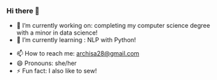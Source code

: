 ### Hi there 👋


- 🔭 I’m currently working on: completing my computer science degree with a minor in data science!
- 🌱 I’m currently learning : NLP with Python!
<!--- - 👯 I’m looking to collaborate on ... -->
<!--- - 🤔 I’m looking for help with ... -->
<!--- - 💬 Ask me about ... -->
- 📫 How to reach me: archisa28@gmail.com
- 😄 Pronouns: she/her
- ⚡ Fun fact: I also like to sew!

